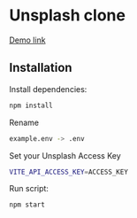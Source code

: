 # Unsplash clone

[Demo link](https://unsplash-clone-ten-beige.vercel.app/ 'Demo link')

## Installation

Install dependencies:

```bash
npm install
```

Rename

```bash
example.env -> .env
```

Set your Unsplash Access Key

```bash
VITE_API_ACCESS_KEY=ACCESS_KEY
```

Run script:

```bash
npm start
```

